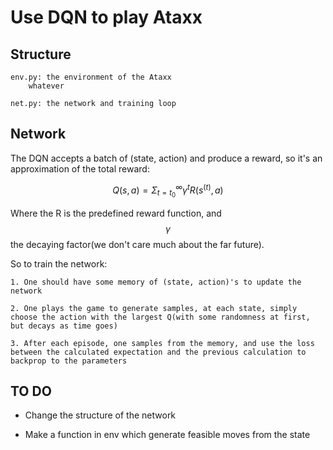# Use DQN to play Ataxx

## Structure

```
env.py: the environment of the Ataxx
    whatever

net.py: the network and training loop
```

## Network

The DQN accepts a batch of (state, action) and produce a reward, so it's an approximation of the total reward:

$$Q(s, a) = \Sigma_{t = t_0}^{\infty} \gamma^tR(s^{(t)}, a)$$

Where the R is the predefined reward function, and $$\gamma$$ the decaying factor(we don't care much about the far future).

So to train the network:

    1. One should have some memory of (state, action)'s to update the network

    2. One plays the game to generate samples, at each state, simply choose the action with the largest Q(with some randomness at first, but decays as time goes)

    3. After each episode, one samples from the memory, and use the loss between the calculated expectation and the previous calculation to backprop to the parameters

## TO DO

* Change the structure of the network

* Make a function in env which generate feasible moves from the state